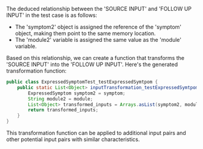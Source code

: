 The deduced relationship between the 'SOURCE INPUT' and 'FOLLOW UP INPUT' in the test case is as follows:

- The 'symptom2' object is assigned the reference of the 'symptom' object, making them point to the same memory location.
- The 'module2' variable is assigned the same value as the 'module' variable.

Based on this relationship, we can create a function that transforms the 'SOURCE INPUT' into the 'FOLLOW UP INPUT'. Here's the generated transformation function:

```java
public class ExpressedSymptomTest_testExpressedSymtpom {
    public static List<Object> inputTransformation_testExpressedSymtpom(ExpressedSymptom symptom, String module)  {
        ExpressedSymptom symptom2 = symptom;
        String module2 = module;
        List<Object> transformed_inputs = Arrays.asList(symptom2, module2);
        return transformed_inputs;
    }
}
```

This transformation function can be applied to additional input pairs and other potential input pairs with similar characteristics.